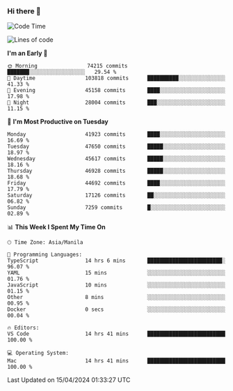 ### Hi there 👋

<!--START_SECTION:waka-->
![Code Time](http://img.shields.io/badge/Code%20Time-5%2C037%20hrs%205%20mins-blue)

![Lines of code](https://img.shields.io/badge/From%20Hello%20World%20I%27ve%20Written-112.9%20million%20lines%20of%20code-blue)

**I'm an Early 🐤** 

```text
🌞 Morning                74215 commits       ███████░░░░░░░░░░░░░░░░░░   29.54 % 
🌆 Daytime                103818 commits      ██████████░░░░░░░░░░░░░░░   41.33 % 
🌃 Evening                45158 commits       ████░░░░░░░░░░░░░░░░░░░░░   17.98 % 
🌙 Night                  28004 commits       ███░░░░░░░░░░░░░░░░░░░░░░   11.15 % 
```
📅 **I'm Most Productive on Tuesday** 

```text
Monday                   41923 commits       ████░░░░░░░░░░░░░░░░░░░░░   16.69 % 
Tuesday                  47650 commits       █████░░░░░░░░░░░░░░░░░░░░   18.97 % 
Wednesday                45617 commits       █████░░░░░░░░░░░░░░░░░░░░   18.16 % 
Thursday                 46928 commits       █████░░░░░░░░░░░░░░░░░░░░   18.68 % 
Friday                   44692 commits       ████░░░░░░░░░░░░░░░░░░░░░   17.79 % 
Saturday                 17126 commits       ██░░░░░░░░░░░░░░░░░░░░░░░   06.82 % 
Sunday                   7259 commits        █░░░░░░░░░░░░░░░░░░░░░░░░   02.89 % 
```


📊 **This Week I Spent My Time On** 

```text
🕑︎ Time Zone: Asia/Manila

💬 Programming Languages: 
TypeScript               14 hrs 6 mins       ████████████████████████░   96.07 % 
YAML                     15 mins             ░░░░░░░░░░░░░░░░░░░░░░░░░   01.76 % 
JavaScript               10 mins             ░░░░░░░░░░░░░░░░░░░░░░░░░   01.15 % 
Other                    8 mins              ░░░░░░░░░░░░░░░░░░░░░░░░░   00.95 % 
Docker                   0 secs              ░░░░░░░░░░░░░░░░░░░░░░░░░   00.04 % 

🔥 Editors: 
VS Code                  14 hrs 41 mins      █████████████████████████   100.00 % 

💻 Operating System: 
Mac                      14 hrs 41 mins      █████████████████████████   100.00 % 
```


 Last Updated on 15/04/2024 01:33:27 UTC
<!--END_SECTION:waka-->


<!--
**rad182/rad182** is a ✨ _special_ ✨ repository because its `README.md` (this file) appears on your GitHub profile.

Here are some ideas to get you started:

- 🔭 I’m currently working on ...
- 🌱 I’m currently learning ...
- 👯 I’m looking to collaborate on ...
- 🤔 I’m looking for help with ...
- 💬 Ask me about ...
- 📫 How to reach me: ...
- 😄 Pronouns: ...
- ⚡ Fun fact: ...
-->
